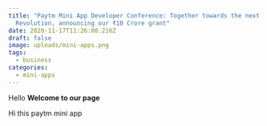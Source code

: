 ```yaml
---
title: "Paytm Mini App Developer Conference: Together towards the next Digital
  Revolution, announcing our ₹10 Crore grant"
date: 2020-11-17T11:26:08.216Z
draft: false
image: uploads/mini-apps.png
tags:
  - business
categories:
  - mini-apps
---
```

Hello **Welcome to our page**

Hi this paytm mini app